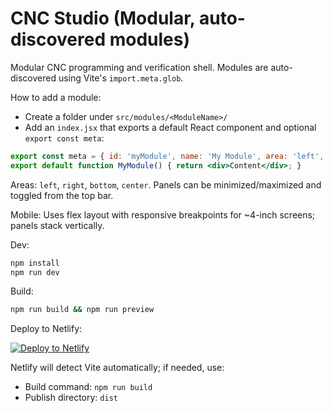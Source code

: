 # CNC Studio (Modular, auto-discovered modules)

Modular CNC programming and verification shell. Modules are auto-discovered using Vite's `import.meta.glob`.

How to add a module:
- Create a folder under `src/modules/<ModuleName>/`
- Add an `index.jsx` that exports a default React component and optional `export const meta`:

```jsx
export const meta = { id: 'myModule', name: 'My Module', area: 'left', order: 10, icon: '🧩' };
export default function MyModule() { return <div>Content</div>; }
```

Areas: `left`, `right`, `bottom`, `center`. Panels can be minimized/maximized and toggled from the top bar.

Mobile: Uses flex layout with responsive breakpoints for ~4-inch screens; panels stack vertically.

Dev:
```bash
npm install
npm run dev
```

Build:
```bash
npm run build && npm run preview
```

Deploy to Netlify:

[![Deploy to Netlify](https://www.netlify.com/img/deploy/button.svg)](https://app.netlify.com/start/deploy?repository=https://github.com/yourusername/cnc-studio)

Netlify will detect Vite automatically; if needed, use:
- Build command: `npm run build`
- Publish directory: `dist`

